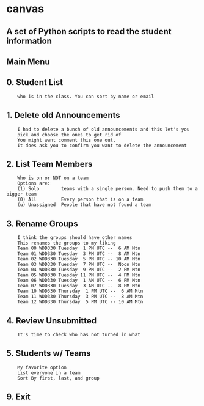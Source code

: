 # canvas
##  A set of Python scripts to read the student information

##  Main Menu
##  0. Student List
        who is in the class. You can sort by name or email
##  1. Delete old Announcements
        I had to delete a bunch of old announcements and this let's you
        pick and choose the ones to get rid of
        You might want comment this one out. 
        It does ask you to confirm you want to delete the announcement
##  2. List Team Members
        Who is on or NOT on a team
        Options are:
        (1) Solo        teams with a single person. Need to push them to a bigger team
        (0) All         Every person that is on a team
        (u) Unassigned  People that have not found a team
##  3. Rename Groups
        I think the groups should have other names
        This renames the groups to my liking
        Team 00 WDD330 Tuesday  1 PM UTC --  6 AM Mtn 
        Team 01 WDD330 Tuesday  3 PM UTC --  8 AM Mtn 
        Team 02 WDD330 Tuesday  5 PM UTC -- 10 AM Mtn 
        Team 03 WDD330 Tuesday  7 PM UTC --  Noon Mtn 
        Team 04 WDD330 Tuesday  9 PM UTC --  2 PM Mtn 
        Team 05 WDD330 Tuesday 11 PM UTC --  4 PM Mtn 
        Team 06 WDD330 Tuesday  1 AM UTC --  6 PM Mtn 
        Team 07 WDD330 Tuesday  3 AM UTC --  8 PM Mtn 
        Team 10 WDD330 Thursday  1 PM UTC --  6 AM Mtn 
        Team 11 WDD330 Thursday  3 PM UTC --  8 AM Mtn 
        Team 12 WDD330 Thursday  5 PM UTC -- 10 AM Mtn 
##  4. Review Unsubmitted
        It's time to check who has not turned in what
##  5. Students w/ Teams
        My favorite option
        List everyone in a team
        Sort By first, last, and group
##  9. Exit